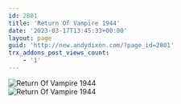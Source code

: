 ```yaml
---
id: 2801
title: 'Return Of Vampire 1944'
date: '2023-03-17T13:45:33+00:00'
layout: page
guid: 'http://new.andydixon.com/?page_id=2801'
trx_addons_post_views_count:
    - '1'
---
```


![Return Of Vampire 1944](https://i0.wp.com/assets.g8x2.ldn.idrivee2-23.com/posters/Return%20Of%20Vampire%201944%2001.jpg?w=1200&ssl=1 "Return Of Vampire 1944")  
![Return Of Vampire 1944](https://i0.wp.com/assets.g8x2.ldn.idrivee2-23.com/posters/Return%20Of%20Vampire%201944%2002.jpg?w=1200&ssl=1 "Return Of Vampire 1944")